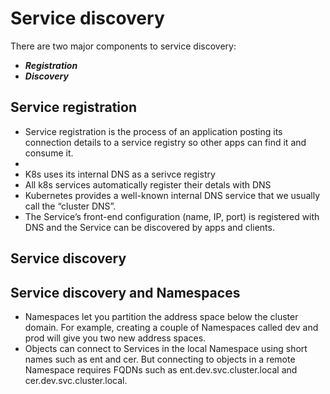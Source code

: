 # Service discovery
There are two major components to service discovery:
- ***Registration***
- ***Discovery***
## Service registration
- Service registration is the process of an application posting its connection details to a service registry so other apps can find it and consume it.
-
- K8s uses its internal DNS as a serivce registry
- All k8s services automatically register their detals with DNS
-  Kubernetes provides a well-known internal DNS service that we usually call the “cluster DNS”.
- The Service’s front-end configuration (name, IP, port) is registered with DNS and the Service can be discovered by apps and clients.
## Service discovery
## Service discovery and Namespaces
- Namespaces let you partition the address space below the cluster domain.
For example, creating a couple of Namespaces called dev and prod will give you two new address spaces.
- Objects can connect to Services in the local Namespace using short names such as ent and cer. But connecting to objects in a remote Namespace requires FQDNs such as ent.dev.svc.cluster.local and cer.dev.svc.cluster.local.